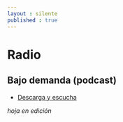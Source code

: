 ```yaml
---
layout : silente
published : true
---
```


# Radio
## Bajo demanda (podcast)

* [Descarga y escucha](https://archive.org/details/Silente.Sonoro_podcast_)

_hoja en edición_
